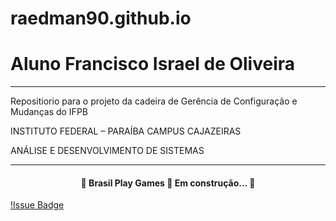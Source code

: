 # raedman90.github.io
# Aluno Francisco Israel de Oliveira
<hr></hr>
Repositiorio para o projeto da cadeira de Gerência de Configuração e Mudanças do IFPB

INSTITUTO FEDERAL – PARAÍBA
CAMPUS CAJAZEIRAS

ANÁLISE E DESENVOLVIMENTO DE SISTEMAS 
<hr></hr>

<h4 align="center"> 
	🚧  Brasil Play Games 🚀 Em construção...  🚧
</h4>

[!Issue Badge](https://img.shields.io/github/issues/raedman90/raedman90.github.io?style=for-the-badge)
